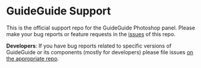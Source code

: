 # GuideGuide Support

This is the official support repo for the GuideGuide Photoshop panel. Please make your bug reports or feature requests in the [issues](https://github.com/guideguide/support/issues) of this repo.

**Developers**: If you have bug reports related to specific versions of GuideGuide or its components (mostly for developers) please file issues [on the appropriate repo](https://github.com/guideguide/).
